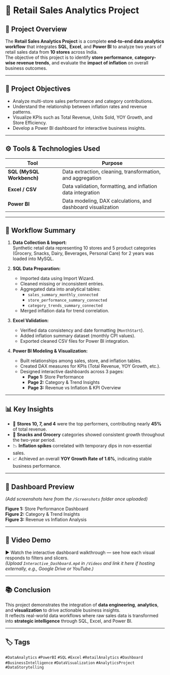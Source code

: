 # 🛒 Retail Sales Analytics Project

## 📘 Project Overview
The **Retail Sales Analytics Project** is a complete **end-to-end data analytics workflow** that integrates **SQL**, **Excel**, and **Power BI** to analyze two years of retail sales data from **10 stores** across India.  
The objective of this project is to identify **store performance**, **category-wise revenue trends**, and evaluate the **impact of inflation** on overall business outcomes.

---

## 🎯 Project Objectives
- Analyze multi-store sales performance and category contributions.  
- Understand the relationship between inflation rates and revenue patterns.  
- Visualize KPIs such as Total Revenue, Units Sold, YOY Growth, and Store Efficiency.  
- Develop a Power BI dashboard for interactive business insights.

---

## ⚙️ Tools & Technologies Used
| Tool | Purpose |
|------|----------|
| **SQL (MySQL Workbench)** | Data extraction, cleaning, transformation, and aggregation |
| **Excel / CSV** | Data validation, formatting, and inflation data integration |
| **Power BI** | Data modeling, DAX calculations, and dashboard visualization |

---

## 🧩 Workflow Summary
1. **Data Collection & Import:**  
   Synthetic retail data representing 10 stores and 5 product categories (Grocery, Snacks, Dairy, Beverages, Personal Care) for 2 years was loaded into MySQL.

2. **SQL Data Preparation:**  
   - Imported data using Import Wizard.  
   - Cleaned missing or inconsistent entries.  
   - Aggregated data into analytical tables:  
     - `sales_summary_monthly_connected`  
     - `store_performance_summary_connected`  
     - `category_trends_summary_connected`  
   - Merged inflation data for trend correlation.

3. **Excel Validation:**  
   - Verified data consistency and date formatting (`MonthStart`).  
   - Added inflation summary dataset (monthly CPI values).  
   - Exported cleaned CSV files for Power BI integration.

4. **Power BI Modeling & Visualization:**  
   - Built relationships among sales, store, and inflation tables.  
   - Created DAX measures for KPIs (Total Revenue, YOY Growth, etc.).  
   - Designed interactive dashboards across 3 pages:
     - **Page 1:** Store Performance  
     - **Page 2:** Category & Trend Insights  
     - **Page 3:** Revenue vs Inflation & KPI Overview  

---

## 📊 Key Insights
- 🏬 **Stores 10, 7, and 4** were the top performers, contributing nearly **45%** of total revenue.  
- 🍪 **Snacks and Grocery** categories showed consistent growth throughout the two-year period.  
- 📉 **Inflation spikes** correlated with temporary dips in non-essential sales.  
- 📈 Achieved an overall **YOY Growth Rate of 1.6%**, indicating stable business performance.

---

## 📸 Dashboard Preview
*(Add screenshots here from the `/Screenshots` folder once uploaded)*

**Figure 1:** Store Performance Dashboard  
**Figure 2:** Category & Trend Insights  
**Figure 3:** Revenue vs Inflation Analysis  

---

## 🎥 Video Demo
▶️ Watch the interactive dashboard walkthrough — see how each visual responds to filters and slicers.  
*(Upload `Interactive_Dashboard.mp4` in `/Videos` and link it here if hosting externally, e.g., Google Drive or YouTube.)*

---

## 📚 Conclusion
This project demonstrates the integration of **data engineering**, **analytics**, and **visualization** to drive actionable business insights.  
It reflects real-world data workflows where raw sales data is transformed into **strategic intelligence** through SQL, Excel, and Power BI.  

---

## 🏷️ Tags
`#DataAnalytics` `#PowerBI` `#SQL` `#Excel` `#RetailAnalytics` `#Dashboard` `#BusinessIntelligence` `#DataVisualization` `#AnalyticsProject` `#DataStorytelling`


